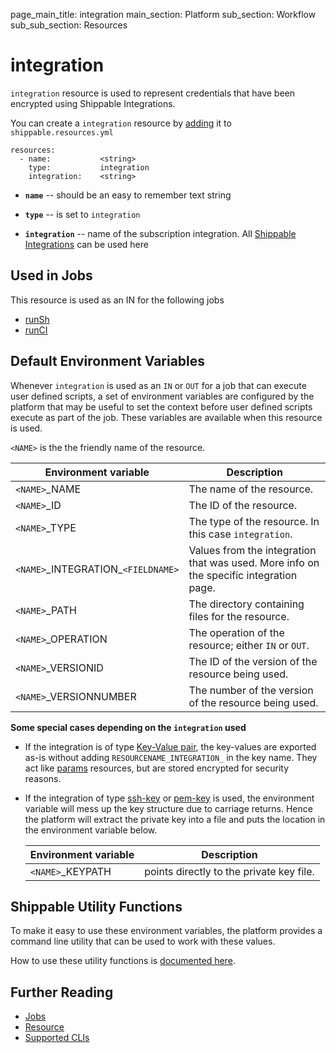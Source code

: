 page_main_title: integration
main_section: Platform
sub_section: Workflow
sub_sub_section: Resources

# integration
`integration` resource is used to represent credentials that have been encrypted using Shippable Integrations.

You can create a `integration` resource by [adding](/platform/tutorial/workflow/crud-resource#adding) it to `shippable.resources.yml`


```
resources:
  - name:           <string>
    type:           integration
    integration:    <string>
```

* **`name`** -- should be an easy to remember text string

* **`type`** -- is set to `integration`

* **`integration`** -- name of the subscription integration. All [Shippable Integrations](/platform/integration/overview/) can be used here

## Used in Jobs
This resource is used as an IN for the following jobs

* [runSh](/platform/workflow/job/runsh)
* [runCI](/platform/workflow/job/runci)

## Default Environment Variables
Whenever `integration` is used as an `IN` or `OUT` for a job that can execute user defined scripts, a set of environment variables are configured by the platform that may be useful to set the context before user defined scripts execute as part of the job. These variables are available when this resource is used.

`<NAME>` is the the friendly name of the resource.

| Environment variable						| Description                         |
| ------------- 								|------------------------------------ |
| `<NAME>`\_NAME 							| The name of the resource. |
| `<NAME>`\_ID 								| The ID of the resource. |
| `<NAME>`\_TYPE 							| The type of the resource. In this case `integration`. |
| `<NAME>`\_INTEGRATION\_`<FIELDNAME>`	| Values from the integration that was used. More info on the specific integration page. |
| `<NAME>`\_PATH 							| The directory containing files for the resource. |
| `<NAME>`\_OPERATION 						| The operation of the resource; either `IN` or `OUT`. |
| `<NAME>`\_VERSIONID    					| The ID of the version of the resource being used. |
| `<NAME>`\_VERSIONNUMBER 					| The number of the version of the resource being used. |

**Some special cases depending on the `integration` used**

* If the integration is of type [Key-Value pair](/platform/integration/key-value), the key-values are exported as-is without adding `RESOURCENAME_INTEGRATION_` in the key name. They act like [params](/platform/workflow/resource/params) resources, but are stored encrypted for security reasons.

* If the integration of type [ssh-key](/platform/integration/key-ssh) or [pem-key](/platform/integration/key-pem) is used, the environment variable will mess up the key structure due to carriage returns. Hence the platform will extract the private key into a file and puts the location in the environment variable below.

	| Environment variable        |  Description                               |
	|-----------------------------|--------------------------------------------|
	| `<NAME>`\_KEYPATH           | points directly to the private key file.   |


## Shippable Utility Functions
To make it easy to use these environment variables, the platform provides a command line utility that can be used to work with these values.

How to use these utility functions is [documented here](/platform/tutorial/workflow/using-shipctl).

## Further Reading
* [Jobs](/platform/workflow/job/overview)
* [Resource](/platform/workflow/resource/overview)
* [Supported CLIs](/platform/runtime/overview#cli)
